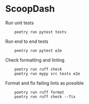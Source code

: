 # ScoopDash

Run unit tests

``` shell
    poetry run pytest tests
```

Run end to end tests

``` shell
    poetry run pytest e2e
```

Check formatting and linting

``` shell
    poetry run ruff check
    poetry run mypy src tests e2e
```

Format and fix failing lints as possible

``` shell
    poetry run ruff format
    poetry run ruff check --fix
```
